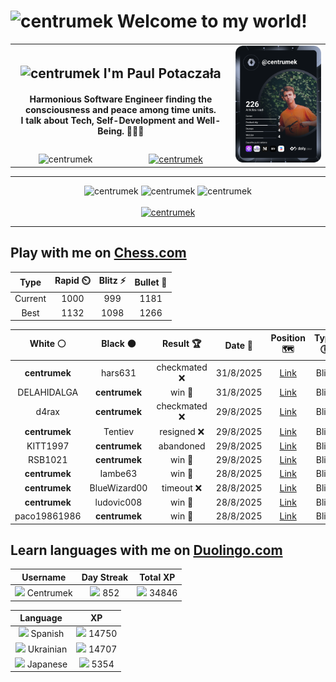 <h1>
  <img
    src="https://emojis.slackmojis.com/emojis/images/1531849430/4246/blob-sunglasses.gif"
    width="30"
    alt="centrumek"
  />
  Welcome to my world!
</h1>

<table>
  <tbody>
    <tr>
      <td align="center" width="70%" colspan="2">
        <h2>
          <img
            src="https://raw.githubusercontent.com/MartinHeinz/MartinHeinz/master/wave.gif"
            width="30px"
            alt="centrumek"
          />
          I'm Paul Potaczała
        </h2>
        <h4>
          Harmonious Software Engineer finding the consciousness and peace among time units.
          <br/>
          I talk about Tech, Self-Development and Well-Being. 🌿🧘🚀
        </h4>
      </td>
      <td width="30%" rowspan="2">
        <a href="https://app.daily.dev/centrumek">
          <img
            src="./devcard.svg"
            alt="centrumek"
          />
        </a>
      </td>
    </tr>
    <tr align="center">
      <td>
        <img
          src="https://komarev.com/ghpvc/?username=centrumek&label=visitors&color=0e75b6&style=flat"
          alt="centrumek"
        >
      </td>
      <td>
        <a href="https://stackoverflow.com/users/14496012/centrumek">
          <img
            src="https://stackoverflow.com/users/flair/14496012.png?theme=dark"
            alt="centrumek"
          >
        </a>
      </td>
    </tr>
  </tbody>
</table>

---
<div align="center">
  <img 
    src="https://github-readme-stats.vercel.app/api?username=centrumek&show_icons=true&count_private=true&theme=dark&hide_border=true&hide=issues,contribs&bg_color=00000000"
    alt="centrumek"
  />
  <img
    src="https://github-readme-stats.vercel.app/api/top-langs/?username=centrumek&layout=compact&hide_border=true&theme=dark&bg_color=00000000&langs_count=6&exclude_repo=air-statistic-app"
    alt="centrumek"
  />
  <img 
    src="https://github-readme-streak-stats.herokuapp.com?user=centrumek&theme=dark&hide_border=true&background=FFFFFF00"
    alt="centrumek"
  />
  <br/>
  <br/>
  <a href="https://www.buymeacoffee.com/centrumek">
    <img
      src="https://cdn.buymeacoffee.com/buttons/v2/default-orange.png"
      height="50"
      width="210"
      alt="centrumek"
    />
  </a>
</div>

---

## Play with me on [Chess.com](https://www.chess.com/member/centrumek)

<div align="center">
<!--START_SECTION:chessStats-->
<!-- Automatically generated with https://github.com/Balastrong/chess-stats-action -->

| Type | Rapid ⏲️ | Blitz ⚡ | Bullet 🔫 |
|:---:|:---:|:---:|:---:|
| Current | 1000 | 999 | 1181 |
| Best | 1132 | 1098 | 1266 |

| White ⚪ | Black ⚫ | Result 🏆 | Date 📅 | Position 🗺️ | Type 🕕 |
|:---:|:---:|:---:|:---:|:---:|:---:|
| **centrumek** | hars631 | checkmated ❌ | 31/8/2025 | <a href="http://www.ee.unb.ca/cgi-bin/tervo/fen.pl?select=5rk1/pbp3p1/5p2/2p2Qp1/3P3q/2P1p1K1/PP6/4R3 w - - 2 35">Link</a> | Blitz |
| DELAHIDALGA | **centrumek** | win 🥇 | 31/8/2025 | <a href="http://www.ee.unb.ca/cgi-bin/tervo/fen.pl?select=1k6/p7/1p1r4/1P3K2/P2P2r1/8/8/8 w - - 0 51">Link</a> | Blitz |
| d4rax | **centrumek** | checkmated ❌ | 29/8/2025 | <a href="http://www.ee.unb.ca/cgi-bin/tervo/fen.pl?select=1r6/kp4R1/3R4/Q1pPp3/4P3/2P5/PP5p/7K b - - 0 38">Link</a> | Blitz |
| **centrumek** | Tentiev | resigned ❌ | 29/8/2025 | <a href="http://www.ee.unb.ca/cgi-bin/tervo/fen.pl?select=rnbqkbnr/pppppppp/8/8/8/8/PPPPPPPP/RNBQKBNR w KQkq - 0 1">Link</a> | Blitz |
| KITT1997 | **centrumek** | abandoned  | 29/8/2025 | <a href="http://www.ee.unb.ca/cgi-bin/tervo/fen.pl?select=8/4Q1kr/7p/6p1/4R3/P6P/1PP2PP1/6K1 b - - 0 30">Link</a> | Blitz |
| RSB1021 | **centrumek** | win 🥇 | 29/8/2025 | <a href="http://www.ee.unb.ca/cgi-bin/tervo/fen.pl?select=6n1/2p1k1b1/p2p4/1p2n3/4P1q1/2PP4/PPK2P2/7R w - - 0 25">Link</a> | Blitz |
| **centrumek** | Iambe63 | win 🥇 | 28/8/2025 | <a href="http://www.ee.unb.ca/cgi-bin/tervo/fen.pl?select=5R1k/p1pR4/1p2p1pN/6Pp/1P6/P5K1/8/8 b - - 5 32">Link</a> | Blitz |
| **centrumek** | BlueWizard00 | timeout ❌ | 28/8/2025 | <a href="http://www.ee.unb.ca/cgi-bin/tervo/fen.pl?select=8/8/8/P4rk1/6p1/5Q2/6K1/4B3 w - - 3 51">Link</a> | Blitz |
| **centrumek** | ludovic008 | win 🥇 | 28/8/2025 | <a href="http://www.ee.unb.ca/cgi-bin/tervo/fen.pl?select=8/8/8/8/8/5K2/5Q2/5k2 b - - 16 67">Link</a> | Blitz |
| paco19861986 | **centrumek** | win 🥇 | 28/8/2025 | <a href="http://www.ee.unb.ca/cgi-bin/tervo/fen.pl?select=2k3r1/3r4/p1n2bN1/1p1p1P2/2pP2p1/2B5/PPP2P2/1K5R w - - 0 29">Link</a> | Blitz |

<!--END_SECTION:chessStats-->
</div>

## Learn languages with me on [Duolingo.com](https://www.duolingo.com/profile/Centrumek)

<div align="center">
<!--START_SECTION:duolingoStats-->
<!-- Automatically generated with https://github.com/centrumek/duolingo-readme-stats-->

| Username | Day Streak | Total XP |
|:---:|:---:|:---:|
| <img src="https://raw.githubusercontent.com/centrumek/duolingo-readme-stats/main/assets/duolingo.png" height="12"> Centrumek | <img src="https://raw.githubusercontent.com/centrumek/duolingo-readme-stats/main/assets/streakinactive.svg" height="12"> 852 | <img src="https://raw.githubusercontent.com/centrumek/duolingo-readme-stats/main/assets/xp.svg" height="12"> 34846 |

| Language | XP |
|:---:|:---:|
| <img src="https://raw.githubusercontent.com/centrumek/duolingo-readme-stats/main/assets/langs/spanish.svg" height="12"> Spanish | <img src="https://raw.githubusercontent.com/centrumek/duolingo-readme-stats/main/assets/xp.svg" height="12"> 14750 |
| <img src="https://raw.githubusercontent.com/centrumek/duolingo-readme-stats/main/assets/langs/ukrainian.svg" height="12"> Ukrainian | <img src="https://raw.githubusercontent.com/centrumek/duolingo-readme-stats/main/assets/xp.svg" height="12"> 14707 |
| <img src="https://raw.githubusercontent.com/centrumek/duolingo-readme-stats/main/assets/langs/japanese.svg" height="12"> Japanese | <img src="https://raw.githubusercontent.com/centrumek/duolingo-readme-stats/main/assets/xp.svg" height="12"> 5354 |

<!--END_SECTION:duolingoStats-->
</div>
<!--
**centrumek/centrumek** is a ✨ _special_ ✨ repository because its `README.md` (this file) appears on your GitHub profile.

Here are some ideas to get you started:

- 🔭 I’m currently working on ...
- 🌱 I’m currently learning ...
- 👯 I’m looking to collaborate on ...
- 🤔 I’m looking for help with ...
- 💬 Ask me about ...
- 📫 How to reach me: ...
- 😄 Pronouns: ...
- ⚡ Fun fact: ...
-->
